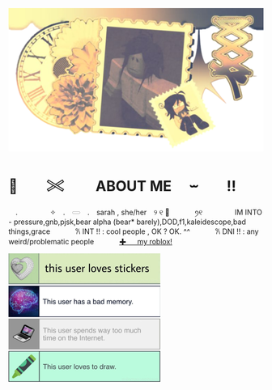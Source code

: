 ![image alt](https://github.com/purplepuppup/purplepuppup/blob/e25f6432ed12efeb0a7717d54a7c0cc1cf791ffc/shiro1%20(3).png)
# 🍁　　𓏵　　 ABOUT ME 　⏖　　!!
　.　　　 　 ✧　.　𓋰　.　sarah  ,  she/her　୨ ୧ 🍂
　　　
 ꪆ୧  　  　　　IM INTO - pressure,gnb,pjsk,bear alpha (bear* barely),DOD,f1,kaleidescope,bad things,grace
 　　　
 𐙚 INT !! : cool people , OK ? OK. ^^
   　　　
 𐙚 DNI !! : any weird/problematic people
　　　
 [✚  　  my roblox!](https://www.roblox.com/users/3757541704/profile)　

 ![image alt](https://github.com/purplepuppup/purplepuppup/blob/4ec2a1fea4a26b67782e322b6864ead91ad959f9/Adobe%20Express%20-%20file%20(1).jpg) ![image alt](https://github.com/purplepuppup/purplepuppup/blob/d3cee68355b31f31143265eb3c57cf9b7c84e7ca/Adobe%20Express%20-%20file%20(4).jpg) ![image alt](https://github.com/purplepuppup/purplepuppup/blob/9d09f7d516499d8851e7317b24cc41417e73558a/Adobe%20Express%20-%20file%20(3).jpg) ![image alt](https://github.com/purplepuppup/purplepuppup/blob/439c7b44f0389bc3f5108acc56579bc30eeba49b/Adobe%20Express%20-%20file%20(2).jpg)

   
   

